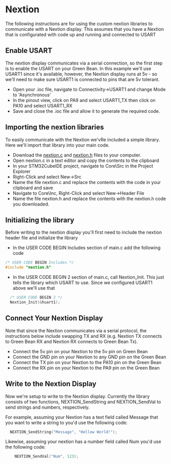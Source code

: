 # Nextion


The following instructions are for using the custom nextion libraries to communicate with a Nextion display.  This assumes that you have a Nextion that is configurated with code up and running and connected to USART 

## Enable USART

The nextion display communicates via a serial connection, so the first step is to enable the USART on your Green Bean.  In this example we'll use USART1 since it's available, however, the Nextion display runs at 5v - so we'll need to make sure USART1 is connected to pins that are 5v tolerant.

- Open your .ioc file, navigate to Connectivity->USART1 and change Mode to 'Asynchronous'
- In the pinout view, click on PA9 and select USART1_TX then click on PA10 and select USART1_RX
- Save and close the .ioc file and allow it to generate the required code.

## Importing the nextion libraries

To easily communicate with the Nextion we'vRe included a simple library.  Here we'll import that library into your main code.

- Download the [nextion.c](/examples/Nextion/nextion.c) and [nextion.h](/examples/Nextion/nextion.h) files to your computer.  
- Open nextion.c in a text editor and copy the contents to the clipboard
- In your STM32CubeIDE project, navigate to Core\Src in the Project Explorer
- Right-Click and select New->Src
- Name the file nextion.c and replace the contents with the code in your clipboard and save
- Navigate to Core\Inc, Right-Click and select New->Header File
- Name the file nextion.h and replace the contents with the nextion.h code you downloaded.

## Initializing the library

Before writing to the nextion display you'll first need to include the nextion header file and initialize the library

- In the USER CODE BEGIN Includes section of main.c add the following code

```c
/* USER CODE BEGIN Includes */
#include "nextion.h"
```

- In the USER CODE BEGIN 2 section of main.c, call Nextion_Init.  This just tells the library which USART to use.  Since we configured USART1 above we'll use that

```c
  /* USER CODE BEGIN 2 */
  Nextion_Init(&huart1);
```

## Connect Your Nextion Display

Note that since the Nextion communicates via a serial protocol, the instructions below include swapping TX and RX (e.g. Nextion TX connects to Green Bean RX and Nextion RX connects to Green Bean Tx). 

- Connect the 5v pin on your Nextion to the 5v pin on Green Bean
- Connect the GND pin on your Nextion to any GND pin on the Green Bean
- Connect the TX pin on your Nextion to the PA10 pin on the Green Bean
- Connect the RX pin on your Nextion to the PA9 pin on the Green Bean

## Write to the Nextion Display

Now we're setup to write to the Nextion display.  Currently the library consists of two functions, NEXTION_SendString and NEXTION_SendVal to send strings and numbers, respectively.

For example, assuming your Nextion has a text field called Message that you want to write a string to you'd use the following code:

```c
  NEXTION_SendString("Message", "Hellow World!");
```

Likewise, assuming your nextion has a number field called Num you'd use the following code:

```c
    NEXTION_SendVal("Num", 123);
```

